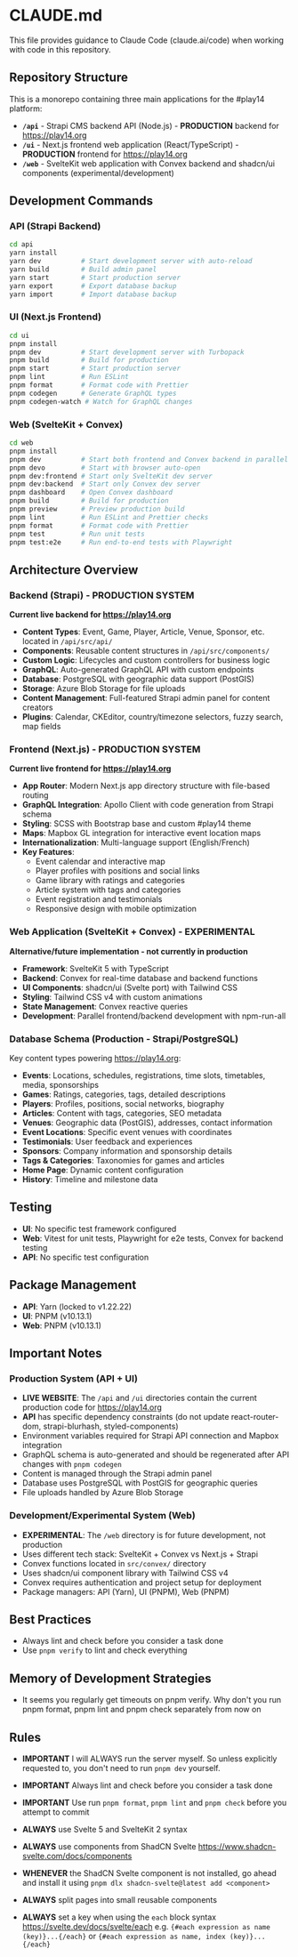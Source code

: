 # CLAUDE.md

This file provides guidance to Claude Code (claude.ai/code) when working with code in this repository.

## Repository Structure

This is a monorepo containing three main applications for the #play14 platform:

- **`/api`** - Strapi CMS backend API (Node.js) - **PRODUCTION** backend for https://play14.org
- **`/ui`** - Next.js frontend web application (React/TypeScript) - **PRODUCTION** frontend for https://play14.org
- **`/web`** - SvelteKit web application with Convex backend and shadcn/ui components (experimental/development)

## Development Commands

### API (Strapi Backend)

```bash
cd api
yarn install
yarn dev          # Start development server with auto-reload
yarn build        # Build admin panel
yarn start        # Start production server
yarn export       # Export database backup
yarn import       # Import database backup
```

### UI (Next.js Frontend)

```bash
cd ui
pnpm install
pnpm dev          # Start development server with Turbopack
pnpm build        # Build for production
pnpm start        # Start production server
pnpm lint         # Run ESLint
pnpm format       # Format code with Prettier
pnpm codegen      # Generate GraphQL types
pnpm codegen-watch # Watch for GraphQL changes
```

### Web (SvelteKit + Convex)

```bash
cd web
pnpm install
pnpm dev          # Start both frontend and Convex backend in parallel
pnpm devo         # Start with browser auto-open
pnpm dev:frontend # Start only SvelteKit dev server
pnpm dev:backend  # Start only Convex dev server
pnpm dashboard    # Open Convex dashboard
pnpm build        # Build for production
pnpm preview      # Preview production build
pnpm lint         # Run ESLint and Prettier checks
pnpm format       # Format code with Prettier
pnpm test         # Run unit tests
pnpm test:e2e     # Run end-to-end tests with Playwright
```

## Architecture Overview

### Backend (Strapi) - PRODUCTION SYSTEM

**Current live backend for https://play14.org**

- **Content Types**: Event, Game, Player, Article, Venue, Sponsor, etc. located in `/api/src/api/`
- **Components**: Reusable content structures in `/api/src/components/`
- **Custom Logic**: Lifecycles and custom controllers for business logic
- **GraphQL**: Auto-generated GraphQL API with custom endpoints
- **Database**: PostgreSQL with geographic data support (PostGIS)
- **Storage**: Azure Blob Storage for file uploads
- **Content Management**: Full-featured Strapi admin panel for content creators
- **Plugins**: Calendar, CKEditor, country/timezone selectors, fuzzy search, map fields

### Frontend (Next.js) - PRODUCTION SYSTEM

**Current live frontend for https://play14.org**

- **App Router**: Modern Next.js app directory structure with file-based routing
- **GraphQL Integration**: Apollo Client with code generation from Strapi schema
- **Styling**: SCSS with Bootstrap base and custom #play14 theme
- **Maps**: Mapbox GL integration for interactive event location maps
- **Internationalization**: Multi-language support (English/French)
- **Key Features**:
  - Event calendar and interactive map
  - Player profiles with positions and social links
  - Game library with ratings and categories
  - Article system with tags and categories
  - Event registration and testimonials
  - Responsive design with mobile optimization

### Web Application (SvelteKit + Convex) - EXPERIMENTAL

**Alternative/future implementation - not currently in production**

- **Framework**: SvelteKit 5 with TypeScript
- **Backend**: Convex for real-time database and backend functions
- **UI Components**: shadcn/ui (Svelte port) with Tailwind CSS
- **Styling**: Tailwind CSS v4 with custom animations
- **State Management**: Convex reactive queries
- **Development**: Parallel frontend/backend development with npm-run-all

### Database Schema (Production - Strapi/PostgreSQL)

Key content types powering https://play14.org:

- **Events**: Locations, schedules, registrations, time slots, timetables, media, sponsorships
- **Games**: Ratings, categories, tags, detailed descriptions
- **Players**: Profiles, positions, social networks, biography
- **Articles**: Content with tags, categories, SEO metadata
- **Venues**: Geographic data (PostGIS), addresses, contact information
- **Event Locations**: Specific event venues with coordinates
- **Testimonials**: User feedback and experiences
- **Sponsors**: Company information and sponsorship details
- **Tags & Categories**: Taxonomies for games and articles
- **Home Page**: Dynamic content configuration
- **History**: Timeline and milestone data

## Testing

- **UI**: No specific test framework configured
- **Web**: Vitest for unit tests, Playwright for e2e tests, Convex for backend testing
- **API**: No specific test configuration

## Package Management

- **API**: Yarn (locked to v1.22.22)
- **UI**: PNPM (v10.13.1)
- **Web**: PNPM (v10.13.1)

## Important Notes

### Production System (API + UI)

- **LIVE WEBSITE**: The `/api` and `/ui` directories contain the current production code for https://play14.org
- **API** has specific dependency constraints (do not update react-router-dom, strapi-blurhash, styled-components)
- Environment variables required for Strapi API connection and Mapbox integration
- GraphQL schema is auto-generated and should be regenerated after API changes with `pnpm codegen`
- Content is managed through the Strapi admin panel
- Database uses PostgreSQL with PostGIS for geographic queries
- File uploads handled by Azure Blob Storage

### Development/Experimental System (Web)

- **EXPERIMENTAL**: The `/web` directory is for future development, not production
- Uses different tech stack: SvelteKit + Convex vs Next.js + Strapi
- Convex functions located in `src/convex/` directory
- Uses shadcn/ui component library with Tailwind CSS v4
- Convex requires authentication and project setup for deployment
- Package managers: API (Yarn), UI (PNPM), Web (PNPM)

## Best Practices

- Always lint and check before you consider a task done
- Use `pnpm verify` to lint and check everything

## Memory of Development Strategies

- It seems you regularly get timeouts on pnpm verify. Why don't you run pnpm format, pnpm lint and pnpm check separately from now on

## Rules

- **IMPORTANT** I will ALWAYS run the server myself. So unless explicitly requested to, you don't need to run `pnpm dev` yourself.
- **IMPORTANT** Always lint and check before you consider a task done
- **IMPORTANT** Use run `pnpm format`, `pnpm lint` and `pnpm check` before you attempt to commit

- **ALWAYS** use Svelte 5 and SvelteKit 2 syntax
- **ALWAYS** use components from ShadCN Svelte https://www.shadcn-svelte.com/docs/components
- **WHENEVER** the ShadCN Svelte component is not installed, go ahead and install it using `pnpm dlx shadcn-svelte@latest add <component>`
- **ALWAYS** split pages into small reusable components
- **ALWAYS** set a key when using the `each` block syntax https://svelte.dev/docs/svelte/each e.g. `{#each expression as name (key)}...{/each}` or `{#each expression as name, index (key)}...{/each}`
